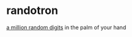 # randotron

[a million random digits](https://en.wikipedia.org/wiki/A_Million_Random_Digits_with_100,000_Normal_Deviates) in the palm of your hand

